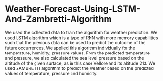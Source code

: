 # Weather-Forecast-Using-LSTM-And-Zambretti-Algorithm

We used the collected data to train the algorithm for weather prediction. We used LSTM algorithm which is a type of RNN with more memory capabilities such that the previous data can be used to predict the outcome of the future occurrences. We applied this algorithm individually for the temperature, humidity, pressure values. From the predicted temperature and pressure, we also calculated the sea level pressure based on the altitude of the given surface, as in this case Vellore and its altitude 213. We used ZAMBRETTI algorithm to predict the weather based on the predicted values of temperature, pressure and humidity.
